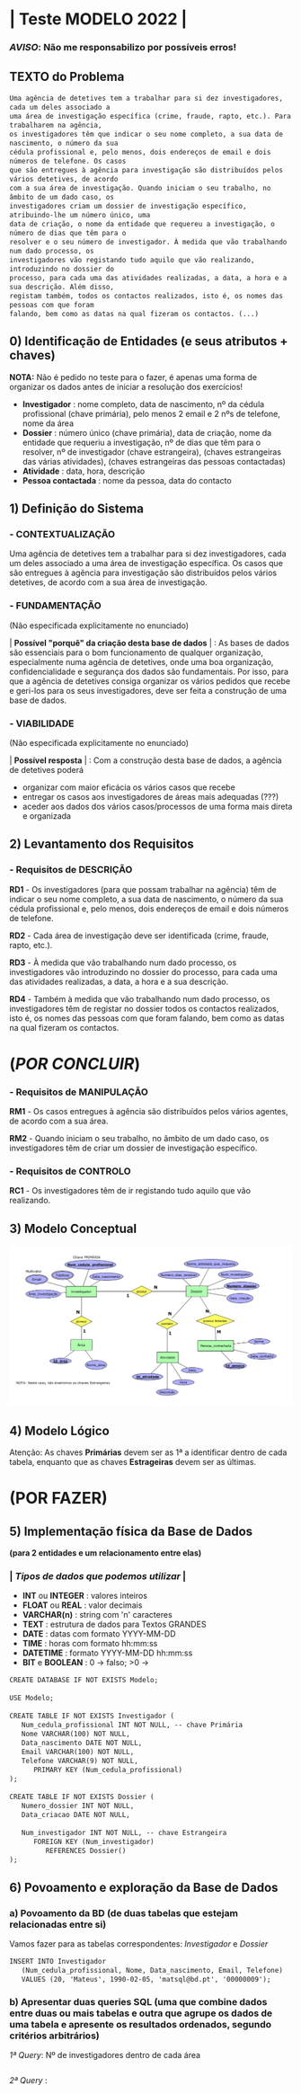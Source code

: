 # | Teste MODELO 2022 |

### _AVISO_: Não me responsabilizo por possíveis erros!

## TEXTO do Problema
```
Uma agência de detetives tem a trabalhar para si dez investigadores, cada um deles associado a
uma área de investigação específica (crime, fraude, rapto, etc.). Para trabalharem na agência,
os investigadores têm que indicar o seu nome completo, a sua data de nascimento, o número da sua
cédula profissional e, pelo menos, dois endereços de email e dois números de telefone. Os casos
que são entregues à agência para investigação são distribuídos pelos vários detetives, de acordo
com a sua área de investigação. Quando iniciam o seu trabalho, no âmbito de um dado caso, os
investigadores criam um dossier de investigação específico, atribuindo-lhe um número único, uma
data de criação, o nome da entidade que requereu a investigação, o número de dias que têm para o
resolver e o seu número de investigador. À medida que vão trabalhando num dado processo, os
investigadores vão registando tudo aquilo que vão realizando, introduzindo no dossier do
processo, para cada uma das atividades realizadas, a data, a hora e a sua descrição. Além disso,
registam também, todos os contactos realizados, isto é, os nomes das pessoas com que foram
falando, bem como as datas na qual fizeram os contactos. (...)
```

## 0) Identificação de Entidades (e seus atributos + chaves)

__NOTA:__ Não é pedido no teste para o fazer, é apenas uma forma de organizar os dados antes de iniciar a resolução dos exercícios!

- __Investigador__ : nome completo, data de nascimento, nº da cédula profissional (chave primária), pelo menos 2 email e 2 nºs de telefone, nome da área
- __Dossier__ : número único (chave primária), data de criação, nome da entidade que requeriu a investigação, nº de dias que têm para o resolver, nº de investigador (chave estrangeira), (chaves estrangeiras das várias atividades), (chaves estrangeiras das pessoas contactadas)
- __Atividade__ : data, hora, descrição
- __Pessoa contactada__ : nome da pessoa, data do contacto

## 1) Definição do Sistema

### - CONTEXTUALIZAÇÃO

Uma agência de detetives tem a trabalhar para si dez investigadores, cada um deles associado a uma área de investigação específica. Os casos que são entregues à agência para investigação são distribuídos pelos vários detetives, de acordo com a sua área de investigação.

### - FUNDAMENTAÇÃO
(Não especificada explicitamente no enunciado) 

| __Possível "porquê" da criação desta base de dados__ | : As bases de dados são essenciais para o bom funcionamento de qualquer organização, especialmente numa agência de detetives, onde uma boa organização, confidencialidade e segurança dos dados são fundamentais. Por isso, para que a agência de detetives consiga organizar os vários pedidos que recebe e geri-los para os seus investigadores, deve ser feita a construção de uma base de dados. 

### - VIABILIDADE
(Não especificada explicitamente no enunciado)

| __Possível resposta__ | : Com a construção desta base de dados, a agência de detetives poderá 

- organizar com maior eficácia os vários casos que recebe
- entregar os casos aos investigadores de áreas mais adequadas (???)
- aceder aos dados dos vários casos/processos de uma forma mais direta e organizada

## 2) Levantamento dos Requisitos

### - Requisitos de DESCRIÇÃO

__RD1__ - Os investigadores (para que possam trabalhar na agência) têm de indicar o seu nome completo, a sua data de nascimento, o número da sua cédula profissional e, pelo menos, dois endereços de email e dois números de telefone.

__RD2__ - Cada área de investigação deve ser identificada (crime, fraude, rapto, etc.).

__RD3__ - À medida que vão trabalhando num dado processo, os investigadores vão introduzindo no dossier do processo, para cada uma das atividades realizadas, a data, a hora e a sua descrição.

__RD4__ - Também à medida que vão trabalhando num dado processo, os investigadores têm de registar no dossier todos os contactos realizados, isto é, os nomes das pessoas com que foram falando, bem como as datas na qual fizeram os contactos.

# (_POR CONCLUIR_)

### - Requisitos de MANIPULAÇÃO

__RM1__ - Os casos entregues à agência são distribuídos pelos vários agentes, de acordo com a sua área.

__RM2__ - Quando iniciam o seu trabalho, no âmbito de um dado caso, os investigadores têm de criar um dossier de investigação específico.

### - Requisitos de CONTROLO

__RC1__ - Os investigadores têm de ir registando tudo aquilo que vão realizando.

## 3) Modelo Conceptual

![alt text](https://github.com/GuiSSMartins/Bases-de-Dados-LEI-UM/blob/main/Testes/modelo%20conceptual.PNG?raw=true)

## 4) Modelo Lógico

Atenção: As chaves __Primárias__ devem ser as 1ª a identificar dentro de cada tabela, enquanto que
         as chaves __Estrageiras__ devem ser as últimas.
         
# (POR FAZER)

## 5) Implementação física da Base de Dados
__(para 2 entidades e um relacionamento entre elas)__

### | _Tipos de dados que podemos utilizar_ |
- __INT__ ou __INTEGER__ : valores inteiros
- __FLOAT__ ou __REAL__ : valor decimais
- __VARCHAR(n)__ : string com 'n' caracteres
- __TEXT__ : estrutura de dados para Textos GRANDES
- __DATE__ : datas com formato YYYY-MM-DD
- __TIME__ : horas com formato hh:mm:ss
- __DATETIME__ : formato YYYY-MM-DD hh:mm:ss
- __BIT__ e __BOOLEAN__ : 0 -> falso; >0 ->

```mysql
CREATE DATABASE IF NOT EXISTS Modelo;

USE Modelo;

CREATE TABLE IF NOT EXISTS Investigador (
   Num_cedula_profissional INT NOT NULL, -- chave Primária
   Nome VARCHAR(100) NOT NULL,
   Data_nascimento DATE NOT NULL,
   Email VARCHAR(100) NOT NULL,
   Telefone VARCHAR(9) NOT NULL,
      PRIMARY KEY (Num_cedula_profissional)
);

CREATE TABLE IF NOT EXISTS Dossier (
   Numero_dossier INT NOT NULL,
   Data_criacao DATE NOT NULL,
   
   Num_investigador INT NOT NULL, -- chave Estrangeira
      FOREIGN KEY (Num_investigador)
         REFERENCES Dossier()
);
``` 

## 6) Povoamento e exploração da Base de Dados

### a) Povoamento da BD (de duas tabelas que estejam relacionadas entre si)

Vamos fazer para as tabelas correspondentes: _Investigador_ e _Dossier_

```mysql
INSERT INTO Investigador
   (Num_cedula_profissional, Nome, Data_nascimento, Email, Telefone)
   VALUES (20, 'Mateus', 1990-02-05, 'matsql@bd.pt', '00000009');
```

### b) Apresentar duas queries SQL (uma que combine dados entre duas ou mais tabelas e outra que agrupe os dados de uma tabela e apresente os resultados ordenados, segundo critérios arbitrários)

_1ª Query_: Nº de investigadores dentro de cada área

```mysql

```

_2ª Query_ :

```mysql

```
